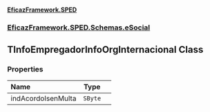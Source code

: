 #### [EficazFramework.SPED](EficazFrameworkSPED.md 'EficazFramework SPED')
### [EficazFramework.SPED.Schemas.eSocial](EficazFramework.SPED.Schemas.eSocial.md 'EficazFramework.SPED.Schemas.eSocial')

## TInfoEmpregadorInfoOrgInternacional Class
### Properties

| Name | Type | |
| :--- | :---: | :--- |
| indAcordoIsenMulta | `SByte` |  |
